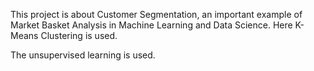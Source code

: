 This project is about Customer Segmentation, an important example of Market Basket Analysis in Machine Learning and Data Science. Here K-Means Clustering is used.

 The unsupervised learning is used.
